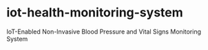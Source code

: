 # iot-health-monitoring-system
IoT-Enabled Non-Invasive Blood Pressure and Vital Signs Monitoring System

